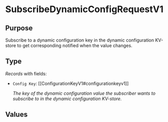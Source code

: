 # SubscribeDynamicConfigRequestV1


## Purpose


<!-- --8<-- [start:purpose] -->
Subscribe to a dynamic configuration key in the dynamic configuration KV-store to get corresponding notified when the value changes.
<!-- --8<-- [end:purpose] -->

## Type


<!-- --8<-- [start:type] -->
<div class="type" markdown>


*Records* with fields:
- `Config Key`: [[ConfigurationKeyV1#configurationkeyv1]]

  *The key of the dynamic configuration value the subscriber wants to subscribe to in the dynamic configuration KV-store.*


</div>
<!-- --8<-- [end:type] -->

## Values

